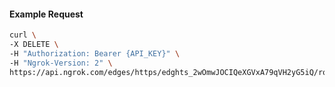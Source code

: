 <!-- Code generated for API Clients. DO NOT EDIT. -->

#### Example Request

```bash
curl \
-X DELETE \
-H "Authorization: Bearer {API_KEY}" \
-H "Ngrok-Version: 2" \
https://api.ngrok.com/edges/https/edghts_2wOmwJOCIQeXGVxA79qVH2yG5iQ/routes/edghtsrt_2wOmwKoPBkM4tKg5l36Tazf45yw/circuit_breaker
```
